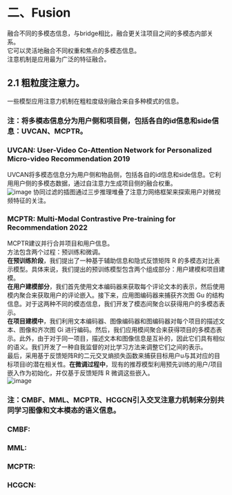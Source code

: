 # 二、Fusion
融合不同的多模态信息，与bridge相比，融合更关注项目之间的多模态内部关系。  
它可以灵活地融合不同权重和焦点的多模态信息。  
注意机制是应用最为广泛的特征融合。
## 2.1 粗粒度注意力。
一些模型应用注意力机制在粗粒度级别融合来自多种模式的信息。  
### 注：将多模态信息分为用户侧和项目侧，包括各自的id信息和side信息：UVCAN、MCPTR。  
### UVCAN: User-Video Co-Attention Network for Personalized Micro-video Recommendation 2019
UVCAN将多模态信息分为用户侧和物品侧，包括各自的id信息和side信息。它利用用户侧的多模态数据，通过自注意力生成项目侧的融合权重。  
![image](https://github.com/NanGongNingYi/-/assets/61775768/cb0033f3-14a5-4cd8-bc0d-7e57bad42769)
协同过滤的插图通过三步推理堆叠了注意力网络框架来探索用户对微视频特征的关注。 

### MCPTR: Multi-Modal Contrastive Pre-training for Recommendation 2022
MCPTR建议并行合并项目和用户信息。  
方法包含两个过程：预训练和微调。  
**在预训练阶段**，我们提出了一种基于辅助信息和隐式反馈矩阵 R 的多模态对比表示模型。具体来说，我们提出的预训练模型包含两个组成部分：用户建模和项目建模。  
**在用户建模部分**，我们首先使用文本编码器来获取每个评论文本的表示，然后使用模内聚合来获取用户的评论嵌入。接下来，应用图编码器来捕获齐次图 Gu 的结构信息。对于这两种不同的模态信息，我们开发了模态间聚合以获得用户的多模态表示。  
**在项目建模中**，我们利用文本编码器、图像编码器和图编码器对每个项目的描述文本、图像和齐次图 Gi 进行编码。然后，我们应用模间聚合来获得项目的多模态表示。此外，由于对于同一项目，描述文本和图像信息是互补的，因此它们具有相似的语义。我们开发了一种自我监督的对比学习方法来调整它们之间的表示。  
最后，采用基于反馈矩阵R的二元交叉熵损失函数来捕获目标用户u与其对应的目标项目i的潜在相关性。**在微调过程中**，现有的推荐模型利用预先训练的用户/项目嵌入作为初始化，并仅基于反馈矩阵 R 微调这些嵌入。  
![image](https://github.com/NanGongNingYi/-/assets/61775768/d1deaaab-da29-486e-8ab0-8b3e60508da9)



### 注：CMBF、MML、MCPTR、HCGCN引入交叉注意力机制来分别共同学习图像和文本模态的语义信息。  
### CMBF:

### MML: 

### MCPTR: 

### HCGCN: 

